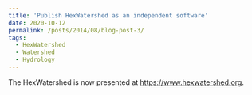 ```yaml
---
title: 'Publish HexWatershed as an independent software'
date: 2020-10-12
permalink: /posts/2014/08/blog-post-3/
tags:
  - HexWatershed
  - Watershed
  - Hydrology
---
```


The HexWatershed is now presented at https://www.hexwatershed.org.